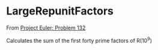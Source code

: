 # LargeRepunitFactors

From [Project Euler: Problem 132](https://projecteuler.net/problem=132)

Calculates the sum of the first forty prime factors of R(10<sup>9</sup>)